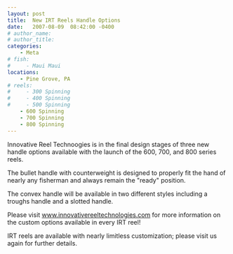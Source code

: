 ```yaml
---
layout: post
title:  New IRT Reels Handle Options
date:   2007-08-09  08:42:00 -0400
# author_name: 
# author_title: 
categories: 
    - Meta
# fish: 
#     - Maui Maui
locations:
    - Pine Grove, PA
# reels:
#     - 300 Spinning
#     - 400 Spinning
#     - 500 Spinning
    - 600 Spinning
    - 700 Spinning
    - 800 Spinning
---
```


Innovative Reel Technoogies is in the final design stages of three new handle options available with the launch of the 600, 700, and 800 series reels.

The bullet handle with counterweight is designed to properly fit the hand of nearly any fisherman and always remain the "ready" position.

The convex handle will be available in two different styles including a troughs handle and a slotted handle.

Please visit www.innovativereeltechnologies.com for more information on the custom options available in every IRT reel!

IRT reels are available with nearly limitless customization; please visit us again for further details.